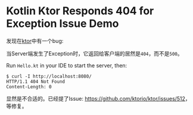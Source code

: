 Kotlin Ktor Responds 404 for Exception Issue Demo
=================================================

发现在[ktor](http://ktor.io)中有一个bug:

当Server端发生了Exception时，它返回给客户端的居然是`404`，而不是`500`。

Run `Hello.kt` in your IDE to start the server, then:

```
$ curl -I http://localhost:8080/
HTTP/1.1 404 Not Found
Content-Length: 0
```

显然是不合适的。已经提了Issue: <https://github.com/ktorio/ktor/issues/512>，等修复。
